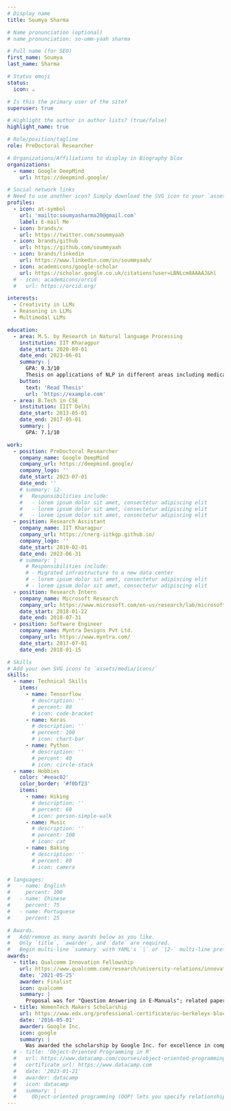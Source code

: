 ```yaml
---
# Display name
title: Soumya Sharma

# Name pronunciation (optional)
# name_pronunciation: so-umm-yaah sharma

# Full name (for SEO)
first_name: Soumya
last_name: Sharma

# Status emoji
status:
  icon: ☕️

# Is this the primary user of the site?
superuser: true

# Highlight the author in author lists? (true/false)
highlight_name: true

# Role/position/tagline
role: PreDoctoral Researcher

# Organizations/Affiliations to display in Biography blox
organizations:
  - name: Google DeepMind
    url: https://deepmind.google/

# Social network links
# Need to use another icon? Simply download the SVG icon to your `assets/media/icons/` folder.
profiles:
  - icon: at-symbol
    url: 'mailto:soumyasharma20@gmail.com'
    label: E-mail Me
  - icon: brands/x
    url: https://twitter.com/soummyaah
  - icon: brands/github
    url: https://github.com/soummyaah
  - icon: brands/linkedin
    url: https://www.linkedin.com/in/soummyaah/
  - icon: academicons/google-scholar
    url: https://scholar.google.co.uk/citations?user=LBNLcm8AAAAJ&hl
  # - icon: academicons/orcid
  #   url: https://orcid.org/

interests:
  - Creativity in LLMs
  - Reasoning in LLMs
  - Multimodal LLMs

education:
  - area: M.S. by Research in Natural language Processing
    institution: IIT Kharagpur
    date_start: 2020-09-01
    date_end: 2023-06-01
    summary: |
      GPA: 9.3/10
      Thesis on applications of NLP in different areas including medical and financial domain. Supervised by [Prof. Pawan Goyal](https://cse.iitkgp.ac.in/~pawang/) and [Prof. Niloy Ganguly](http://www.facweb.iitkgp.ac.in/~niloy/). 
    button:
      text: 'Read Thesis'
      url: 'https://example.com'
  - area: B.Tech in CSE
    institution: IIIT Delhi
    date_start: 2013-05-01
    date_end: 2017-05-01
    summary: |
      GPA: 7.1/10

work:
  - position: PreDoctoral Researcher
    company_name: Google DeepMind
    company_url: https://deepmind.google/
    company_logo: ''
    date_start: 2023-07-01
    date_end: ''
    # summary: |2-
    #   Responsibilities include:
    #   - lorem ipsum dolor sit amet, consectetur adipiscing elit
    #   - lorem ipsum dolor sit amet, consectetur adipiscing elit
    #   - lorem ipsum dolor sit amet, consectetur adipiscing elit
  - position: Research Assistant
    company_name: IIT Kharagpur
    company_url: https://cnerg-iitkgp.github.io/
    company_logo: ''
    date_start: 2019-02-01
    date_end: 2023-06-31
    # summary: |
      # Responsibilities include:
      # - Migrated infrastructure to a new data center
      # - lorem ipsum dolor sit amet, consectetur adipiscing elit
      # - lorem ipsum dolor sit amet, consectetur adipiscing elit
  - position: Research Intern
    company_name: Microsoft Research
    company_url: https://www.microsoft.com/en-us/research/lab/microsoft-research-india/
    date_start: 2018-01-22
    date_end: 2018-07-31
  - position: Software Engineer
    company_name: Myntra Designs Pvt Ltd.
    company_url: https://www.myntra.com/
    date_start: 2017-07-01
    date_end: 2018-01-15

# Skills
# Add your own SVG icons to `assets/media/icons/`
skills:
  - name: Technical Skills
    items:
      - name: Tensorflow
        # description: ''
        # percent: 80
        # icon: code-bracket
      - name: Keras
        # description: ''
        # percent: 100
        # icon: chart-bar
      - name: Python
        # description: ''
        # percent: 40
        # icon: circle-stack
  - name: Hobbies
    color: '#eeac02'
    color_border: '#f0bf23'
    items:
      - name: Hiking
        # description: ''
        # percent: 60
        # icon: person-simple-walk
      - name: Music
        # description: ''
        # percent: 100
        # icon: cat
      - name: Baking
        # description: ''
        # percent: 80
        # icon: camera

# languages:
#   - name: English
#     percent: 100
#   - name: Chinese
#     percent: 75
#   - name: Portuguese
#     percent: 25

# Awards.
#   Add/remove as many awards below as you like.
#   Only `title`, `awarder`, and `date` are required.
#   Begin multi-line `summary` with YAML's `|` or `|2-` multi-line prefix and indent 2 spaces below.
awards:
  - title: Qualcomm Innovation Fellowship
    url: https://www.qualcomm.com/research/university-relations/innovation-fellowship/2021-india
    date: '2021-05-25'
    awarder: Finalist
    icon: qualcomm
    summary: |
      Proposal was for "Question Answering in E-Manuals"; related paper published in EMNLP 2021
  - title: WomenTech Makers Scholarship
    url: https://www.edx.org/professional-certificate/uc-berkeleyx-blockchain-fundamentals
    date: '2016-05-01'
    awarder: Google Inc.
    icon: google
    summary: |
      Was awarded the scholarship by Google Inc. for excellence in computer science, leadership, and passion for technology.
  # - title: 'Object-Oriented Programming in R'
  #   url: https://www.datacamp.com/courses/object-oriented-programming-with-s3-and-r6-in-r
  #   certificate_url: https://www.datacamp.com
  #   date: '2023-01-21'
  #   awarder: datacamp
  #   icon: datacamp
  #   summary: |
  #     Object-oriented programming (OOP) lets you specify relationships between functions and the objects that they can act on, helping you manage complexity in your code. This is an intermediate level course, providing an introduction to OOP, using the S3 and R6 systems. S3 is a great day-to-day R programming tool that simplifies some of the functions that you write. R6 is especially useful for industry-specific analyses, working with web APIs, and building GUIs.
---
```


<!-- ## About Me

Hi! I am Soumya Sharma, 
Chien Shiung Wu is a professor of artificial intelligence at the Stanford AI Lab. Her research interests include distributed robotics, mobile computing and programmable matter. She leads the Robotic Neurobiology group, which develops self-reconfiguring robots, systems of self-organizing robots, and mobile sensor networks. -->

